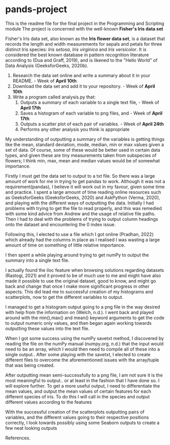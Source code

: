 # pands-project
This is the readme file for the final project in the Programming and Scripting module
The project is concerned with the well-known **Fisher's Iris data set**

Fisher's Iris data set, also known as the **Iris flower data set**, is a dataset that records the length and width measurements for sepals and petals for three distinct Iris species: *Iris setosa*, *Iris virginica* and *Iris versicolor*.
It is considered the best known database in pattern recognition literature according to (Dua and Graff, 2019), and is likened to the "Hello World" of Data Analysis (GeeksforGeeks, 2020b).



1. Research the data set online and write a summary about it in your README. - Week of **April 10th**
2. Download the data set and add it to your repository.                      - Week of **April 10th**
3. Write a program called analysis.py that:
    1. Outputs a summary of each variable to a single text file,             - Week of **April 17th**
    2. Saves a histogram of each variable to png files, and                  - Week of **April 17th**
    3. Outputs a scatter plot of each pair of variables.                     - Week of **April 24th**
    4. Performs any other analysis you think is appropriate


My understanding of outputting a summary of the variables is getting things like the mean, standard deviation, mode, median, min or max values given a set of data.
Of course, some of these would be better used in certain data types, and given these are tiny measurements taken from subspecies of flowers; I think min, max, mean and median values would be of somewhat importance.

Firstly I must get the data set to output to a txt file. So there was a large amount of work for me in trying to get pandas to work. Although it was not a requirement(pandas), I believe it will work out in my favour, given some time and practice.
I spent a large amount of time reading online resources such as GeeksforGeeks (GeeksforGeeks, 2020) and AskPython (Verma, 2020), and playing with the different ways of outputting the data.
Initially I had problems with trying to get the file to read properly, and this was remedied with some kind advice from Andrew and the usage of relative file paths.
Then I had to deal with the problems of trying to output column headings onto the dataset and encountering the 0 index issue.

Following this, I elected to use a file which I got online (Pradhan, 2022) which already had the columns in place as I realised I was wasting a large amount of time on something of little relative importance.

I then spent a while playing around trying to get numPy to output the summary into a single text file.

I actually found the iloc feature when browsing solutions regarding datasets (Rastogi, 2021) and it proved to be of much use to me and might have also made it possible to use the original dataset, good to know, and might go back and change that once I make more significant progress in other aspects. 
This did lead me to successful creation of my histograms and scatterplots, now to get the different variables to output.

I managed to get a histogram output going to a png file in the way desired with help from the information on (Welch, n.d.). 
I went back and played around with the min(),max() and mean() keyword arguments to get the code to output numeric only values, and then began again working towards outputting these values into the text file.

When I got some success using the numPy savetxt method, I discovered by reading the file on the numPy manual (numpy.org, n.d.) that the input would need to be an array, which I would then need to compile all of these into a single output..
After some playing with the savetxt, I elected to create different files to overcome the aforementioned issues with the array/tuple that was being created.

After outputting mean semi-successfully to a png file, I am not sure it is the most meaningful to output.. or at least in the fashion that I have done so. I will explore further. 
To get a more useful output, I need to differentiate the mean values, and output the mean values of certain features for each different species of iris. To do this I will call in the species and output different values according to the features

With the successful creation of the scatterplots outputting pairs of variables, and the different values going to their respective positions correctly, I look towards possibly using some Seaborn outputs to create a few neat looking outputs




References.
